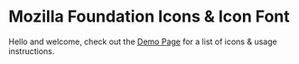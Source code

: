 # Mozilla Foundation Icons & Icon Font

Hello and welcome, check out the [Demo Page](http://mozilla.github.io/foundation-icons/) for a list of icons & usage instructions.
